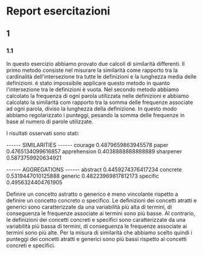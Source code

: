 # Report esercitazioni

## 1

### 1.1

In questo esercizio abbiamo provato due calcoli di similarità differenti.
Il primo metodo consiste nel misurare la similarità come rapporto tra 
la cardinalità dell'intersezione tra tutte le definizioni e la lunghezza media delle definizioni.
é stato impossibile applicare questo metodo in quanto l'intersezione tra le definizioni è vuota.
Nel secondo metodo abbiamo calcolato la  frequenza di  ogni parola utilizzata nelle definizioni
e abbiamo calcolato la similarità com rapporto tra la somma delle frequenze associate ad ogni parola,
diviso la lunghezza della definizione.
In questo modo abbiamo regolarizzato i punteggi, pesando la somma delle frequenze in base al numero di parole utilizzate.

I risultati osservati sono stati:

------ SIMILARITIES ------
courage 0.4879659863945578
paper 0.4765134099616857
apprehension 0.4038888888888889
sharpener 0.5873759920634921

------ AGGREGATIONS ------
abstract 0.4459274376417234
concrete 0.5319447010125888
generic 0.48223969817812173
specific 0.4956324404761905

Definire un concetto astratto o generico è meno vincolante rispetto a definire un concetto concreto o specifico.
Le definizioni dei concetti atratti e generici sono caratterizzate da una variabilità più alta di termini,
di conseguenza le frequenze associate ai termini sono più basse.
Al contrario, le definizioni dei concetti concreti e specifici sono caratterizzate da una variabilità più bassa
di termini, di conseguenza le frequenze associate ai termini sono più alte.
Per la misura di similarità che abbiamo scelto quindi i punteggi dei concetti atratti e generici sono più bassi 
rispetto ai concetti concreti e specifici.